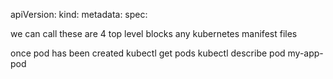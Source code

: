 apiVersion:
kind:
metadata:
spec:

we can call these are 4 top level blocks any kubernetes manifest files

once pod has been created
kubectl get pods
kubectl describe pod my-app-pod